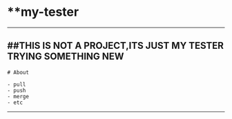 # **my-tester
---
##THIS IS NOT A PROJECT,ITS JUST MY TESTER TRYING SOMETHING NEW
---
```
# About

- pull
- push
- merge
- etc
```
---
